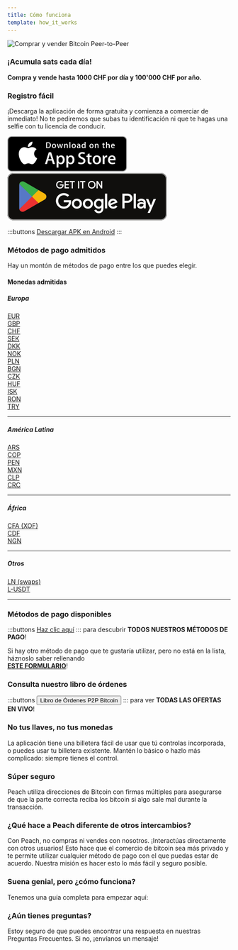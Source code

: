 ```yaml
---
title: Cómo funciona
template: how_it_works
---
```


<!--[teaser]-->

![Comprar y vender Bitcoin Peer-to-Peer](/img/how-it-works/buy-and-sell-bitcoin-peer-to-peer.png)

### ¡Acumula sats <span>cada día</span>!

**Compra y vende hasta 1000 CHF por día y 100'000 CHF por año.**

<!--[easy_registration]-->

### Registro fácil

¡Descarga la aplicación de forma gratuita y comienza a comerciar de inmediato! No te pediremos que subas tu identificación ni que te hagas una selfie con tu licencia de conducir.

<div class="custom-section_357">
  <div class="md:flex items-end">
    <a href="https://testflight.apple.com/join/wfSPFEWG"><img class="h-180px md:h-90px" src="/img/home/download-on-the-app-store.svg" alt="Descarga la aplicación Peach Bitcoin en la App Store sin verificación KYC"></a>
    <a class="md:ml-4" href="https://play.google.com/store/apps/details?id=com.peachbitcoin.peach.mainnet"><img class="h-180px md:h-90px" src="/img/home/get-it-on-google-play.svg" alt="Descarga la aplicación Peach Bitcoin en Google Play Store sin verificación de identidad"></a>
  </div>

:::buttons
[Descargar APK en Android](/es/apk/)
:::

</div>

<!--[payment_methods]-->

### Métodos de pago admitidos

Hay un montón de métodos de pago entre los que puedes elegir.<br>

#### Monedas admitidas

##### Europa

<div class="payment-grid_894">
    <div class="payment-grid-item_523">
        <a href="/es/faq/Buy-&-Sell-Bitcoin-using-eur-in-2024/">
            <i class="fas fa-euro-sign"></i>
            EUR
        </a>
    </div>
    <div class="payment-grid-item_523">
        <a href="/es/faq/Buy-&-Sell-Bitcoin-using-gbp-in-2024/">
            <i class="fas fa-pound-sign"></i>
            GBP
        </a>
    </div>
    <div class="payment-grid-item_523">
        <a href="/es/faq/Buy-&-Sell-Bitcoin-using-chf-in-2024/">
            <i class="fas fa-dollar-sign"></i>
            CHF
        </a>
    </div>
    <div class="payment-grid-item_523">
        <a href="/es/faq/Buy-&-Sell-Bitcoin-using-sek-in-2024/">
            <i class="fas fa-coins"></i>
            SEK
        </a>
    </div>
    <div class="payment-grid-item_523">
        <a href="/es/faq/Buy-&-Sell-Bitcoin-using-dkk-in-2024/">
            <i class="fas fa-coins"></i>
            DKK
        </a>
    </div>
    <div class="payment-grid-item_523">
        <a href="/es/faq/Buy-&-Sell-Bitcoin-using-nok-in-2024/">
            <i class="fas fa-coins"></i>
            NOK
        </a>
    </div>
    <div class="payment-grid-item_523">
        <a href="/es/faq/Buy-&-Sell-Bitcoin-using-pln-in-2024/">
            <i class="fas fa-coins"></i>
            PLN
        </a>
    </div>
    <div class="payment-grid-item_523">
        <a href="/es/faq/Buy-&-Sell-Bitcoin-using-bgn-in-2024/">
            <i class="fas fa-coins"></i>
            BGN
        </a>
    </div>
    <div class="payment-grid-item_523">
        <a href="/es/faq/Buy-&-Sell-Bitcoin-using-czk-in-2024/">
            <i class="fas fa-coins"></i>
            CZK
        </a>
    </div>
    <div class="payment-grid-item_523">
        <a href="/es/faq/Buy-&-Sell-Bitcoin-using-huf-in-2024/">
            <i class="fas fa-coins"></i>
            HUF
        </a>
    </div>
    <div class="payment-grid-item_523">
        <a href="/es/faq/Buy-&-Sell-Bitcoin-using-isk-in-2024/">
            <i class="fas fa-coins"></i>
            ISK
        </a>
    </div>
    <div class="payment-grid-item_523">
        <a href="/es/faq/Buy-&-Sell-Bitcoin-using-ron-in-2024/">
            <i class="fas fa-coins"></i>
            RON
        </a>
    </div>
    <div class="payment-grid-item_523">
        <a href="/es/faq/Buy-&-Sell-Bitcoin-using-try-in-2024/">
            <i class="fas fa-lira-sign"></i>
            TRY
        </a>
    </div>
</div>

---

##### América Latina

<div class="payment-grid_894">
    <div class="payment-grid-item_523">
        <a href="/es/faq/Buy-&-Sell-Bitcoin-using-ars-in-2024/">
            <i class="fas fa-dollar-sign"></i>
            ARS
        </a>
    </div>
    <div class="payment-grid-item_523">
        <a href="/es/faq/Buy-&-Sell-Bitcoin-using-cop-in-2024/">
            <i class="fas fa-dollar-sign"></i>
            COP
        </a>
    </div>
    <div class="payment-grid-item_523">
        <a href="/es/faq/Buy-&-Sell-Bitcoin-using-pen-in-2024/">
            <i class="fas fa-dollar-sign"></i>
            PEN
        </a>
    </div>
    <div class="payment-grid-item_523">
        <a href="/es/faq/Buy-&-Sell-Bitcoin-using-mxn-in-2024/">
            <i class="fas fa-dollar-sign"></i>
            MXN
        </a>
    </div>
    <div class="payment-grid-item_523">
        <a href="/es/faq/Buy-&-Sell-Bitcoin-using-clp-in-2024/">
            <i class="fas fa-dollar-sign"></i>
            CLP
        </a>
    </div>
    <div class="payment-grid-item_523">
        <a href="/es/faq/Buy-&-Sell-Bitcoin-using-crc-in-2024/">
            <i class="fas fa-dollar-sign"></i>
            CRC
        </a>
    </div>
</div>

---

##### África

<div class="payment-grid_894">
    <div class="payment-grid-item_523">
        <a href="/es/faq/Buy-&-Sell-Bitcoin-using-cfa-xof-in-2024/">
            <i class="fas fa-coins"></i>
            CFA (XOF)
        </a>
    </div>
    <div class="payment-grid-item_523">
        <a href="/es/faq/Buy-&-Sell-Bitcoin-using-cdf-in-2024/">
            <i class="fas fa-coins"></i>
            CDF
        </a>
    </div>
    <div class="payment-grid-item_523">
        <a href="/es/faq/Buy-&-Sell-Bitcoin-using-ngn-in-2024/">
            <i class="fas fa-coins"></i>
            NGN
        </a>
    </div>
</div>

---

##### Otros

<div class="payment-grid_894">
    <div class="payment-grid-item_523">
        <a href="/es/faq/Buy-&-Sell-Bitcoin-using-ln-swaps-in-2024/">
            <i class="fas fa-coins"></i>
            LN (swaps)
        </a>
    </div>
    <div class="payment-grid-item_523">
        <a href="/es/faq/Buy-&-Sell-Bitcoin-using-l-usdt-in-2024/">
            <i class="fas fa-coins"></i>
            L-USDT
        </a>
    </div>
</div>

---

### Métodos de pago disponibles

:::buttons
[Haz clic aquí](/es/faq/Buy-&-Sell-Bitcoin-using-any-payment-method-2024-with-PeachBitcoin)
:::
para descubrir **TODOS NUESTROS MÉTODOS DE PAGO**!

Si hay otro método de pago que te gustaría utilizar, pero no está en la lista, háznoslo saber rellenando<br>
**[ESTE FORMULARIO](https://ncxldazr6m4.typeform.com/to/SJljDnae)**!

### Consulta nuestro libro de órdenes

:::buttons
<button class="btn" id="customBtn" onclick="window.location.href='/es/kycfree-orderbook'">Libro de Órdenes P2P Bitcoin</button>
:::
para ver **TODAS LAS OFERTAS EN VIVO**!

<!--[self_custody]-->

### No tus llaves, no tus monedas

La aplicación tiene una billetera fácil de usar que tú controlas incorporada, o puedes usar tu billetera existente. Mantén lo básico o hazlo más complicado: siempre tienes el control.

<!--[security]-->

### Súper seguro

Peach utiliza direcciones de Bitcoin con firmas múltiples para asegurarse de que la parte correcta reciba los bitcoin si algo sale mal durante la transacción.

<!--[difference]-->

### ¿Qué hace a Peach diferente de otros intercambios?

Con Peach, no compras ni vendes con nosotros.
¡Interactúas directamente con otros usuarios!
Esto hace que el comercio de bitcoin sea más privado y te permite utilizar cualquier método de pago con el que puedas estar de acuerdo.
Nuestra misión es hacer esto lo más fácil y seguro posible.

<!--[sounds_cool]-->

### Suena genial, pero ¿cómo funciona?

Tenemos una guía completa para empezar aquí:

<!--[questions]-->

### ¿Aún tienes preguntas?

Estoy seguro de que puedes encontrar una respuesta en nuestras Preguntas Frecuentes.
Si no, ¡envíanos un mensaje!
